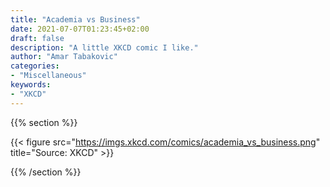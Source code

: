 ```yaml
---
title: "Academia vs Business"
date: 2021-07-07T01:23:45+02:00
draft: false
description: "A little XKCD comic I like."
author: "Amar Tabakovic"
categories:
- "Miscellaneous"
keywords:
- "XKCD"
---
```

{{% section %}}

{{< figure src="https://imgs.xkcd.com/comics/academia_vs_business.png" title="Source: XKCD" >}}

{{% /section %}}
